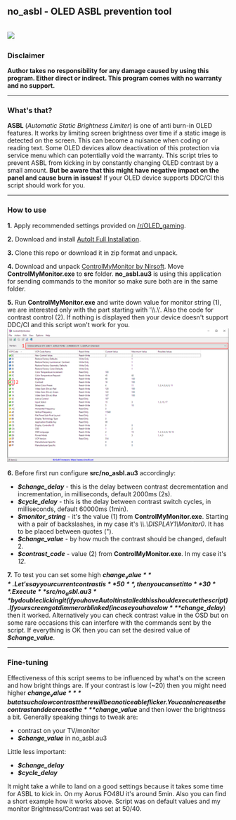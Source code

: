 ## no_asbl - OLED ASBL prevention tool
![](img/no_asbl.gif)
---

### **Disclaimer**

**Author takes no responsibility for any damage caused by using this program. Either direct or indirect. This program comes with no warranty and no support.**

---

### **What's that?**
**ASBL** (*Automatic Static Brightness Limiter*) is one of anti burn-in OLED features. It works by limiting screen brightness over time if a static image is detected on the screen. This can become a nuisance when coding or reading text. Some OLED devices allow deactivation of this protection via service menu which can potentially void the warranty. This script tries to prevent ASBL from kicking in by constantly changing OLED contrast by a small amount. **But be aware that this might have negative impact on the panel and cause burn in issues!** If your OLED device supports DDC/CI this script should work for you.

---

### **How to use**

**1.** Apply recommended settings provided on [/r/OLED_gaming](https://www.reddit.com/r/OLED_Gaming/comments/mbpiwy/lg_oled_gamingpc_monitor_recommended_settings/).

**2.** Download and install [AutoIt Full Installation](https://www.autoitscript.com/site/autoit/downloads/).

**3.** Clone this repo or download it in zip format and unpack.

**4.** Download and unpack [ControlMyMonitor by Nirsoft](https://www.nirsoft.net/utils/control_my_monitor.html). Move **ControlMyMonitor.exe** to **src** folder. **no_asbl.au3** is using this application for sending commands to the monitor so make sure both are in the same folder.

**5.** Run **ControlMyMonitor.exe** and write down value for monitor string (1), we are interested only with the part starting with '\\\\.\\'. Also the code for contrast control (2). If nothing is displayed then your device doesn't support DDC/CI and this script won't work for you.
![](img/ControlMyMonitor_Data.png)

**6.** Before first run configure **src/no_asbl.au3** accordingly:
- ***$change_delay*** - this is the delay between contrast decrementation and incrementation, in milliseconds, default 2000ms (2s).
- ***$cycle_delay*** - this is the delay between contrast switch cycles, in milliseconds, default 60000ms (1min).
- ***$monitor_string*** - it's the value (1) from **ControlMyMonitor.exe**. Starting with a pair of backslashes, in my case it's *\\\\.\DISPLAY1\Monitor0*. It has to be placed between quotes (").
- ***$change_value*** - by how much the contrast should be changed, default 2.
- ***$contrast_code*** - value (2) from **ControlMyMonitor.exe**. In my case it's *12*.

**7.** To test you can set some high ***$change_value***. Let's say your current contrast is **50**, then you can set it to **30**. Execute **src/no_asbl.au3** by double clicking it (if you have AutoIt installed this should execute the script). If your screen got dimmer or blinked (in case you have low ***$change_delay***) then it worked. Alternatively you can check contrast value in the OSD but on some rare occasions this can interfere with the commands sent by the script. If everything is OK then you can set the desired value of ***$change_value***.

---
### **Fine-tuning**
Effectiveness of this script seems to be influenced by what's on the screen and how bright things are. If your contrast is low (~20) then you might need higher ***$change_value*** but at such a low contrast there will be a noticeable flicker. You can increase the contrast and decrease the ***$change_value*** and then lower the brightness a bit. Generally speaking things to tweak are:
- contrast on your TV/monitor
- ***$change_value*** in no_asbl.au3

Little less important:
- ***$change_delay***
- ***$cycle_delay***

It might take a while to land on a good settings because it takes some time for ASBL to kick in. On my Aorus FO48U it's around 5min. Also you can find a short example how it works above. Script was on default values and my monitor Brightness/Contrast was set at 50/40. 


